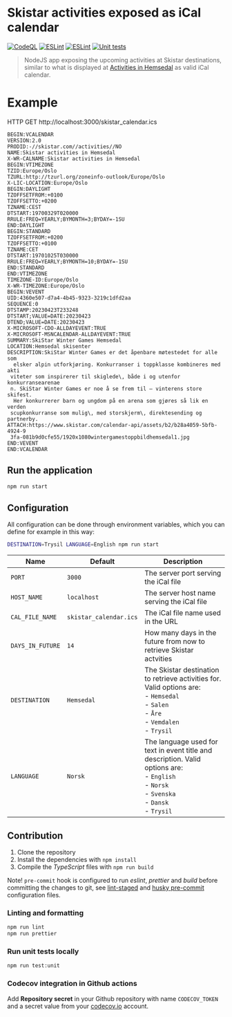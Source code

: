 # Skistar activities exposed as iCal calendar

[![CodeQL](https://github.com/ismarslomic/skistar-acitivities-ical/actions/workflows/codeql.yml/badge.svg)](https://github.com/ismarslomic/skistar-acitivities-ical/actions/workflows/codeql.yml)
[![ESLint](https://github.com/ismarslomic/skistar-acitivities-ical/actions/workflows/eslint.yml/badge.svg)](https://github.com/ismarslomic/skistar-acitivities-ical/actions/workflows/eslint.yml)
[![ESLint](https://github.com/ismarslomic/skistar-acitivities-ical/actions/workflows/build.yml/badge.svg)](https://github.com/ismarslomic/skistar-acitivities-ical/actions/workflows/build.yml)
[![Unit tests](https://codecov.io/gh/ismarslomic/skistar-acitivities-ical/branch/main/graph/badge.svg?token=MQPHY294KB)](https://codecov.io/gh/ismarslomic/skistar-acitivities-ical)

> NodeJS app exposing the upcoming activities at Skistar destinations, similar to what is displayed
> at [Activities in Hemsedal](https://www.skistar.com/en/ski-destinations/hemsedal/winter-in-hemsedal/events/) as valid
> iCal calendar.

# Example

HTTP GET http://localhost:3000/skistar_calendar.ics

```text
BEGIN:VCALENDAR
VERSION:2.0
PRODID:-//skistar.com//activities//NO
NAME:Skistar activities in Hemsedal
X-WR-CALNAME:Skistar activities in Hemsedal
BEGIN:VTIMEZONE
TZID:Europe/Oslo
TZURL:http://tzurl.org/zoneinfo-outlook/Europe/Oslo
X-LIC-LOCATION:Europe/Oslo
BEGIN:DAYLIGHT
TZOFFSETFROM:+0100
TZOFFSETTO:+0200
TZNAME:CEST
DTSTART:19700329T020000
RRULE:FREQ=YEARLY;BYMONTH=3;BYDAY=-1SU
END:DAYLIGHT
BEGIN:STANDARD
TZOFFSETFROM:+0200
TZOFFSETTO:+0100
TZNAME:CET
DTSTART:19701025T030000
RRULE:FREQ=YEARLY;BYMONTH=10;BYDAY=-1SU
END:STANDARD
END:VTIMEZONE
TIMEZONE-ID:Europe/Oslo
X-WR-TIMEZONE:Europe/Oslo
BEGIN:VEVENT
UID:4360e507-d7a4-4b45-9323-3219c1dfd2aa
SEQUENCE:0
DTSTAMP:20230423T233248
DTSTART;VALUE=DATE:20230423
DTEND;VALUE=DATE:20230423
X-MICROSOFT-CDO-ALLDAYEVENT:TRUE
X-MICROSOFT-MSNCALENDAR-ALLDAYEVENT:TRUE
SUMMARY:SkiStar Winter Games Hemsedal
LOCATION:Hemsedal skisenter
DESCRIPTION:SkiStar Winter Games er det åpenbare møtestedet for alle som
  elsker alpin utforkjøring. Konkurranser i toppklasse kombineres med akti
 viteter som inspirerer til skiglede\, både i og utenfor konkurransearenae
 n. SkiStar Winter Games er noe å se frem til – vinterens store skifest.
  Her konkurrerer barn og ungdom på en arena som gjøres så lik en verden
 scupkonkurranse som mulig\, med storskjerm\, direktesending og partnerby.
ATTACH:https://www.skistar.com/calendar-api/assets/b2/b28a4059-5bfb-4924-9
 3fa-081b9d0cfe55/1920x1080wintergamestoppbildhemsedal1.jpg
END:VEVENT
END:VCALENDAR
```

## Run the application

```bash
npm run start
```

## Configuration

All configuration can be done through environment variables, which you can define for example in this way:

```bash
DESTINATION=Trysil LANGUAGE=English npm run start
```

| Name             | Default                | Description                                                                                                                                                |
| ---------------- | ---------------------- | ---------------------------------------------------------------------------------------------------------------------------------------------------------- |
| `PORT`           | `3000`                 | The server port serving the iCal file                                                                                                                      |
| `HOST_NAME`      | `localhost`            | The server host name serving the iCal file                                                                                                                 |
| `CAL_FILE_NAME`  | `skistar_calendar.ics` | The iCal file name used in the URL                                                                                                                         |
| `DAYS_IN_FUTURE` | `14`                   | How many days in the future from now to retrieve Skistar actvities                                                                                         |
| `DESTINATION`    | `Hemsedal`             | The Skistar destination to retrieve activities for. Valid options are: <br/>- `Hemsedal` <br/>- `Salen` <br/>- `Åre` <br/>- `Vemdalen` <br/>- `Trysil`     |
| `LANGUAGE`       | `Norsk`                | The language used for text in event title and description. Valid options are:<br/>- `English` <br/>- `Norsk` <br/>- `Svenska`<br/>- `Dansk`<br/>- `Trysil` |

## Contribution

1. Clone the repository
2. Install the dependencies with `npm install`
3. Compile the _TypeScript_ files with `npm run build`

Note! `pre-commit` hook is configured to run _eslint_, _prettier_ and _build_ before committing the changes to git,
see [lint-staged](lint-staged.config.mjs) and [husky pre-commit](.husky/pre-commit) configuration files.

### Linting and formatting

```bash
npm run lint
npm run prettier
```

### Run unit tests locally

```bash
npm run test:unit
```

### Codecov integration in Github actions

Add **Repository secret** in your Github repository with name `CODECOV_TOKEN` and a
secret value from your [codecov.io](https://app.codecov.io/gh) account.

